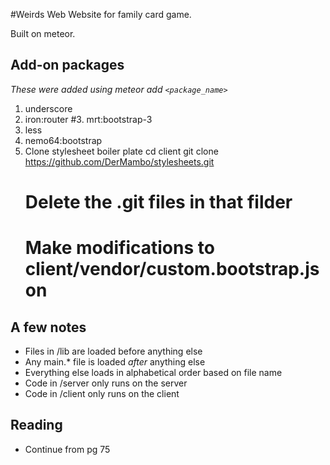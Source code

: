 #Weirds Web
Website for family card game. 

Built on meteor.

## Add-on packages
*These were added using meteor add `<package_name>`*

1. underscore
2. iron:router
#3. mrt:bootstrap-3
4. less
5. nemo64:bootstrap
6. Clone stylesheet boiler plate
   cd client
   git clone https://github.com/DerMambo/stylesheets.git
   # Delete the .git files in that filder
   # Make modifications to client/vendor/custom.bootstrap.json


## A few notes

* Files in /lib are loaded before anything else
* Any main.* file is loaded *after* anything else
* Everything else loads in alphabetical order based on file name
* Code in /server only runs on the server
* Code in /client only runs on the client

## Reading

* Continue from pg 75

